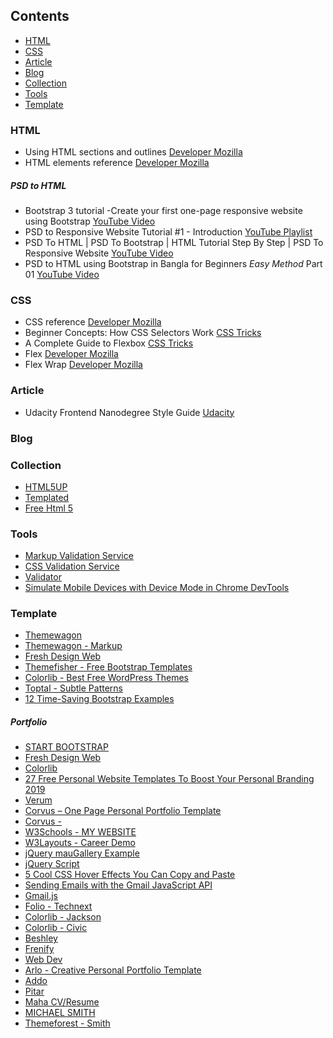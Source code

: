 ## Contents

* [HTML](#html)
* [CSS](#css)
* [Article](#article)
* [Blog](#blog)
* [Collection](#collection)
* [Tools](#tools)
* [Template](#template)

### HTML
* Using HTML sections and outlines [Developer Mozilla](https://developer.mozilla.org/en-US/docs/Web/Guide/HTML/Using_HTML_sections_and_outlines#The_HTML5_Outline_Algorithm)
* HTML elements reference [Developer Mozilla](https://developer.mozilla.org/en-US/docs/Web/HTML/Element#Content_sectioning)

##### PSD to HTML

* Bootstrap 3 tutorial -Create your first one-page responsive website using Bootstrap [YouTube Video](https://www.youtube.com/watch?v=e6VYRVRoC40)
* PSD to Responsive Website Tutorial \#1 - Introduction [YouTube Playlist](https://www.youtube.com/watch?v=KiFqtm0kRlI&list=PL4cUxeGkcC9j-0YIv3EDq58-B1yZWvw8_&index=1)
* PSD To HTML | PSD To Bootstrap | HTML Tutorial Step By Step | PSD To Responsive Website [YouTube Video](https://www.youtube.com/watch?v=YH0z2gy_9DU)
* PSD to HTML using Bootstrap in Bangla for Beginners *Easy Method* Part 01 [YouTube Video](https://www.youtube.com/watch?v=NC_vbRp4GT0)


### CSS

* CSS reference [Developer Mozilla](https://developer.mozilla.org/en-US/docs/Web/CSS/Reference)
* Beginner Concepts: How CSS Selectors Work [CSS Tricks](https://css-tricks.com/how-css-selectors-work/)
* A Complete Guide to Flexbox [CSS Tricks](https://css-tricks.com/snippets/css/a-guide-to-flexbox/)
* Flex [Developer Mozilla](https://developer.mozilla.org/en-US/docs/Web/CSS/flex)
* Flex Wrap [Developer Mozilla](https://developer.mozilla.org/en-US/docs/Web/CSS/flex-wrap)


### Article

*  Udacity Frontend Nanodegree Style Guide [Udacity](https://udacity.github.io/frontend-nanodegree-styleguide/css.html#type-selectors)

### Blog

### Collection

* [HTML5UP](https://html5up.net/)
* [Templated](https://templated.co/)
* [Free Html 5](https://freehtml5.co/)

### Tools

* [Markup Validation Service](https://validator.w3.org/#validate_by_input)
* [CSS Validation Service](http://jigsaw.w3.org/css-validator/)
* [Validator](https://validator.w3.org)
* [Simulate Mobile Devices with Device Mode in Chrome DevTools](https://developers.google.com/web/tools/chrome-devtools/device-mode/?utm_source=dcc&utm_medium=redirect&utm_campaign=2016q3)

### Template

* [Themewagon](https://themewagon.com/theme_tag/free/)
* [Themewagon - Markup](https://markup.themewagon.com/california_v_2.0//tabs__accordions.html)
* [Fresh Design Web](https://freshdesignweb.com/free-bootstrap-templates/)
* [Themefisher - Free Bootstrap Templates](https://themefisher.com/free-bootstrap-templates/)
* [Colorlib - Best Free WordPress Themes](https://colorlib.com/wp/themes/)
* [Toptal - Subtle Patterns](https://www.toptal.com/designers/subtlepatterns/page/6/)
* [12 Time-Saving Bootstrap Examples](https://tutorialzine.com/2015/06/12-time-saving-bootstrap-examples)

##### Portfolio

* [START BOOTSTRAP](https://blackrockdigital.github.io/startbootstrap-freelancer/)
* [Fresh Design Web](https://freshdesignweb.com/personal-website-templates/)
* [Colorlib](https://colorlib.com/wp/bootstrap-portfolio-website-templates/)
* [27 Free Personal Website Templates To Boost Your Personal Branding 2019](https://colorlib.com/wp/free-personal-website-templates/)
* [Verum](http://www.templatewire.com/preview/verum/)
* [Corvus – One Page Personal Portfolio Template](https://www.templategarden.com/template/corvus-one-page-personal-portfolio-template/)
* [Corvus - ](https://www.templategarden.com/preview/corvus/template/index.html)
* [W3Schools - MY WEBSITE](https://www.w3schools.com/w3css/tryw3css_templates_parallax.htm#portfolio)
* [W3Layouts - Career Demo](https://p.w3layouts.com/demos_new/template_demo/25-09-2017/my_career-demo_Free/1716404269/web/index.html)
* [jQuery mauGallery Example](https://www.jqueryscript.net/demo/Filterable-Bootstrap-Gallery-Lightbox-mauGallery/)
* [jQuery Script](https://www.jqueryscript.net/gallery/)
* [5 Cool CSS Hover Effects You Can Copy and Paste](https://designshack.net/articles/css/5-cool-css-hover-effects-you-can-copy-and-paste/)
* [Sending Emails with the Gmail JavaScript API](https://www.sitepoint.com/sending-emails-gmail-javascript-api/)
* [Gmail.js](https://www.npmjs.com/package/gmail-js)
* [Folio - Technext](https://technext.github.io/folio/)
* [Colorlib - Jackson](https://colorlib.com/preview/theme/jackson/)
* [Colorlib - Civic](https://colorlib.com/preview/theme/civic/#)
* [Beshley](https://beshley.com/vcard/index-gradient.html#)
* [Frenify](http://frenify.com/envato/marketify/html/beny/1/index.html)
* [Web Dev](http://demo.designing-world.com/dornee-v1.0.0/index-default.html)
* [Arlo - Creative Personal Portfolio Template](https://tinyurl.com/y4y6revz)
* [Addo](http://duruthemes.com/demo/html/addo/white/index.html?ref=duruthemes)
* [Pitar](http://riyad.ninja/themebangla/pitar/main.html#)
* [Maha CV/Resume](http://cvresumetemplate.com/maha-personal-cv-resume-html-template/index.html#mh-blog)
* [MICHAEL SMITH](http://droitlab.com/html/smith/v1/main/index-1.html#)
* [Themeforest - Smith](https://tinyurl.com/yxm2x373)
